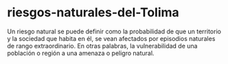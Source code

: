# riesgos-naturales-del-Tolima
Un riesgo natural se puede definir como la probabilidad de que un territorio y la sociedad que habita en él, se vean afectados por episodios naturales de rango extraordinario.  En otras palabras, la vulnerabilidad de una población o región a una amenaza o peligro natural.
